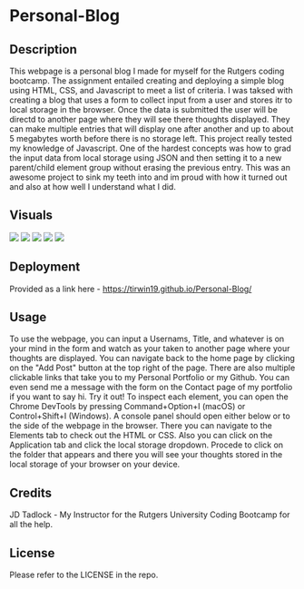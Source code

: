 # Personal-Blog

## Description

This webpage is a personal blog I made for myself for the Rutgers coding bootcamp. The assignment entailed creating and deploying a simple blog using HTML, CSS, and Javascript to meet a list of criteria. I was taksed with creating a blog that uses a form to collect input from a user and stores itr to local storage in the browser. Once the data is submitted the user will be directd to another page where they will see there thoughts displayed. They can make multiple entries that will display one after another and up to about 5 megabytes worth before there is no storage left. This project really tested my knowledge of Javascript. One of the hardest concepts was how to grad the input data from local storage using JSON and then setting it to a new parent/child element group without erasing the previous entry. This was an awesome project to sink my teeth into and im proud with how it turned out and also at how well I understand what I did.  

## Visuals

<img src="./assets/images/blog_1png" >

<img src="./assets/images/blog_2png" >

<img src="./assets/images/blog_3png" >

<img src="./assets/images/blog_4png" >

<img src="./assets/images/blog_5png" >

## Deployment

Provided as a link here - https://tirwin19.github.io/Personal-Blog/

## Usage

To use the webpage, you can input a Usernams, Title, and whatever is on your mind in the form and watch as your taken to another page where your thoughts are displayed. You can navigate back to the home page by clicking on the "Add Post" button at the top right of the page. There are also multiple clickable links that take you to my Personal Portfolio or my Github. You can even send me a message with the form on the Contact page of my portfolio if you want to say hi. Try it out! To inspect each element, you can open the Chrome DevTools by pressing Command+Option+I (macOS) or Control+Shift+I (Windows). A console panel should open either below or to the side of the webpage in the browser. There you can navigate to the Elements tab to check out the HTML or CSS. Also you can click on the Application tab and click the local storage dropdown. Procede to click on the folder that appears and there you will see your thoughts stored in the local storage of your browser on your device.
## Credits

JD Tadlock - My Instructor for the Rutgers University Coding Bootcamp for all the help.

## License

Please refer to the LICENSE in the repo.
